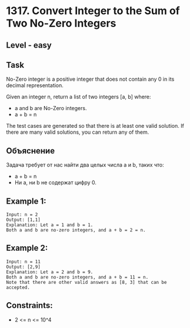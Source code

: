 # 1317. Convert Integer to the Sum of Two No-Zero Integers


## Level - easy


## Task
No-Zero integer is a positive integer that does not contain any 0 in its decimal representation.

Given an integer n, return a list of two integers [a, b] where:
- a and b are No-Zero integers.
- a + b = n

The test cases are generated so that there is at least one valid solution. If there are many valid solutions, you can return any of them.


## Объяснение
Задача требует от нас найти два целых числа a и b, таких что:
- a + b = n
- Ни a, ни b не содержат цифру 0.

## Example 1:
```
Input: n = 2
Output: [1,1]
Explanation: Let a = 1 and b = 1.
Both a and b are no-zero integers, and a + b = 2 = n.
```

## Example 2:
```
Input: n = 11
Output: [2,9]
Explanation: Let a = 2 and b = 9.
Both a and b are no-zero integers, and a + b = 11 = n.
Note that there are other valid answers as [8, 3] that can be accepted.
```

## Constraints:
- 2 <= n <= 10^4